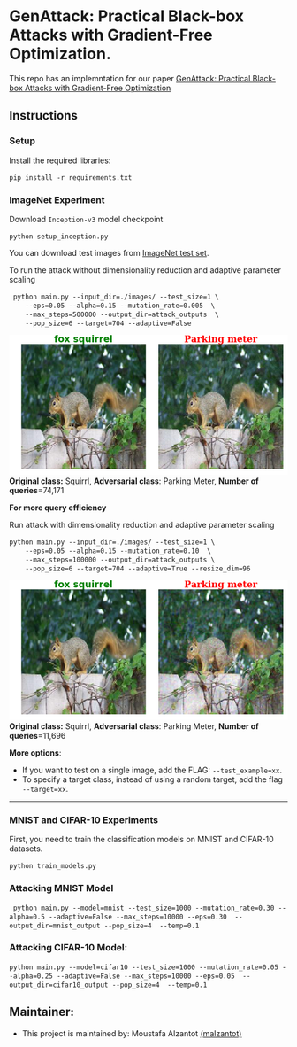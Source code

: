 # GenAttack: Practical Black-box Attacks with Gradient-Free Optimization.

This repo has an implemntation for our paper [GenAttack: Practical Black-box Attacks with Gradient-Free Optimization](https://arxiv.org/abs/1805.11090)

## Instructions

### Setup

Install the required libraries:
```
pip install -r requirements.txt
```
### ImageNet Experiment
Download `Inception-v3` model checkpoint

```
python setup_inception.py
```

You can download test images from [ImageNet test set](http://jaina.cs.ucdavis.edu/datasets/adv/imagenet/img.tar.gz).

To run the attack without dimensionality reduction and adaptive parameter scaling
```
 python main.py --input_dir=./images/ --test_size=1 \
    --eps=0.05 --alpha=0.15 --mutation_rate=0.005  \
    --max_steps=500000 --output_dir=attack_outputs  \
    --pop_size=6 --target=704 --adaptive=False
```

![Attack example with no dimensionality reduction](attack_example_no_dimred.png)
**Original class:** Squirrl, **Adversarial class**: Parking Meter, **Number of queries**=74,171


**For more query efficiency**

Run attack with dimensionality reduction and adaptive parameter scaling

```
python main.py --input_dir=./images/ --test_size=1 \
    --eps=0.05 --alpha=0.15 --mutation_rate=0.10  \
    --max_steps=100000 --output_dir=attack_outputs \
    --pop_size=6 --target=704 --adaptive=True --resize_dim=96
```

![Attack example](attack_example.png)
**Original class:** Squirrl, **Adversarial class**: Parking Meter, **Number of queries**=11,696


**More options**:
* If you want to test on a single image, add the FLAG: `--test_example=xx`.
* To specify a target class, instead of using a random target, add the flag `--target=xx`.

---
### MNIST and CIFAR-10 Experiments

First, you need to train the classification models on MNIST and CIFAR-10 datasets.

```
python train_models.py
```

### Attacking MNIST Model

```
 python main.py --model=mnist --test_size=1000 --mutation_rate=0.30 --alpha=0.5 --adaptive=False --max_steps=10000 --eps=0.30  --output_dir=mnist_output --pop_size=4  --temp=0.1
```

### Attacking CIFAR-10 Model:

```
python main.py --model=cifar10 --test_size=1000 --mutation_rate=0.05 --alpha=0.25 --adaptive=False --max_steps=10000 --eps=0.05  --output_dir=cifar10_output --pop_size=4  --temp=0.1
```

## Maintainer:
* This project is maintained by: Moustafa Alzantot [(malzantot)](https://github.com/malzantot)

